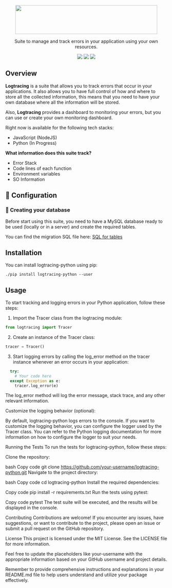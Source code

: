 <p align="center">
  <img width="442" height="90" src="https://github.com/logtracing/node-pkg/assets/55886451/a605b6fd-14c8-4d0d-9cfa-c8f0742aa5ec">
</p>

<p align="center">Suite to manage and track errors in your application using your own resources.</p>

<p align="center">
  <img src="https://github.com/logtracing/node-pkg/actions/workflows/node.js.yml/badge.svg">
  <img src="https://img.shields.io/npm/v/@logtracing/node?color=blue">
  <img src="https://img.shields.io/npm/l/@logtracing/node?color=blue">
</p>

## Overview

**Logtracing** is a suite that allows you to track errors that occur in your applications. It also allows you to have full control of how and where to store all the collected information, this means that you need to have your own database where all the information will be stored.

Also, **Logtracing** provides a dashboard to monitoring your errors, but you can use or create your own monitoring dashboard.

Right now is available for the following tech stacks:
- JavaScript (NodeJS)
- Python (In Progress)

**What information does this suite track?**
- Error Stack
- Code lines of each function
- Environment variables
- SO Information

## :wrench: Configuration

### :open_file_folder: Creating your database
Before start using this suite, you need to have a MySQL database ready to be used (locally or in a server) and create the required tables.

You can find the migration SQL file here: [SQL for tables](https://github.com/logtracing/node-pkg/blob/main/prisma/migrations/20230621050013_init/migration.sql)

## Installation
You can install logtracing-python using pip:

    ./pip install logtracing-python --user

## Usage
To start tracking and logging errors in your Python application, follow these steps:

 1. Import the Tracer class from the logtracing module:
  ```python
  from logtracing import Tracer
  ```
 2. Create an instance of the Tracer class:
  ```python
  tracer = Tracer()
  ```
 3. Start logging errors by calling the log_error method on the tracer instance whenever an error occurs in your application:
  ```python
    try:
      # Your code here
    except Exception as e:
      tracer.log_error(e)
  ```

The log_error method will log the error message, stack trace, and any other relevant information.

Customize the logging behavior (optional):

By default, logtracing-python logs errors to the console. If you want to customize the logging behavior, you can configure the logger used by the Tracer class. You can refer to the Python logging documentation for more information on how to configure the logger to suit your needs.

Running the Tests
To run the tests for logtracing-python, follow these steps:

Clone the repository:

bash
Copy code
git clone https://github.com/your-username/logtracing-python.git
Navigate to the project directory:

bash
Copy code
cd logtracing-python
Install the required dependencies:

Copy code
pip install -r requirements.txt
Run the tests using pytest:

Copy code
pytest
The test suite will be executed, and the results will be displayed in the console.

Contributing
Contributions are welcome! If you encounter any issues, have suggestions, or want to contribute to the project, please open an issue or submit a pull request on the GitHub repository.

License
This project is licensed under the MIT License. See the LICENSE file for more information.

Feel free to update the placeholders like your-username with the appropriate information based on your GitHub username and project details.

Remember to provide comprehensive instructions and explanations in your README.md file to help users understand and utilize your package effectively.
